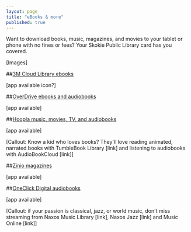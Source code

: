 ```yaml
---
layout: page
title: "eBooks & more"
published: true
---
```


Want to download books, music, magazines, and movies to your tablet or phone with no fines or fees? Your Skokie Public Library card has you covered.

[Images]

##[3M Cloud Library ebooks](http://ebook.3m.com/library/SkokiePublicLibrary/)

[app available icon?]

##[OverDrive ebooks and audiobooks](http://overdrive.skokielibrary.info/)

[app available]

##[Hoopla music, movies, TV, and audiobooks](http://hoopla.skokielibrary.info)

[app available]

[Callout: Know a kid who loves books? They'll love reading animated, narrated books with TumbleBook Library [link] and listening to audiobooks with AudioBookCloud [link]]

##[Zinio magazines](https://www.rbdigital.com/skokieil/service/zinio/landing?)

[app available]

##[OneClick Digital audiobooks](http://skokieil.oneclickdigital.com/)

[app available]

[Callout: if your passion is classical, jazz, or world music, don't miss streaming from Naxos Music Library [link], Naxos Jazz [link] and Music Online [link]]

